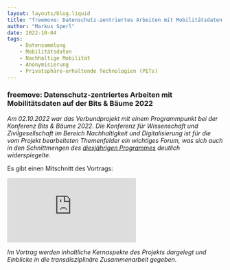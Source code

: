 ```yaml
---
layout: layouts/blog.liquid
title: "freemove: Datenschutz-zentriertes Arbeiten mit Mobilitätsdaten auf der Bits & Bäume 2022"
author: "Markus Sperl"
date: 2022-10-04
tags: 
    - Datensammlung
    - Mobilitätsdaten
    - Nachhaltige Mobilität
    - Anonymisierung
    - Privatsphäre-erhaltende Technologien (PETs)
---
```


### freemove: Datenschutz-zentriertes Arbeiten mit Mobilitätsdaten auf der Bits & Bäume 2022

_Am 02.10.2022 war das Verbundprojekt mit einem Programmpunkt bei der Konferenz Bits & Bäume 2022. Die Konferenz für Wissenschaft und Zivilgesellschaft im Bereich Nachhaltigkeit und Digitalisierung ist für die vom Projekt bearbeiteten Themenfelder ein wichtiges Forum, was sich auch in den Schnittmengen des [diesjährigen Programmes](https://bits-und-baeume.org/konferenz-2022/programm/) deutlich widerspiegelte._

Es gibt einen Mitschnitt des Vortrags:

<iframe class="w-full aspect-video" src="https://www.youtube.com/embed/CKCnd-bIm3E" title="YouTube video player" frameborder="0" allow="accelerometer; autoplay; clipboard-write; encrypted-media; gyroscope; picture-in-picture" allowfullscreen></iframe>

_Im Vortrag werden inhaltliche Kernaspekte des Projekts dargelegt und Einblicke in die transdisziplinäre Zusammenarbeit gegeben._